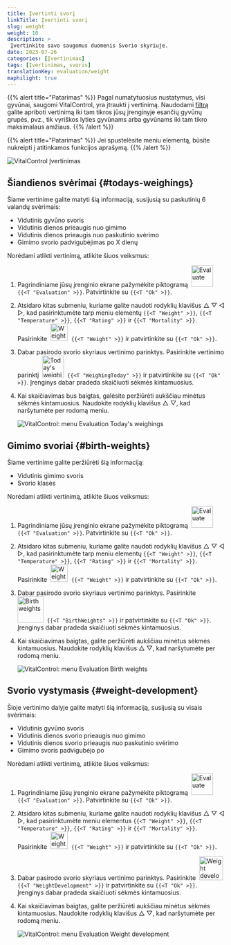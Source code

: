 ```yaml
---
title: Įvertinti svorį
linkTitle: Įvertinti svorį
slug: weight
weight: 10
description: >
 Įvertinkite savo saugomus duomenis Svorio skyriuje.
date: 2023-07-26
categories: [Įvertinimas]
tags: [Įvertinimas, svoris]
translationKey: evaluation/weight
maphilight: true
---
```

{{% alert title="Patarimas" %}}
Pagal numatytuosius nustatymus, visi gyvūnai, saugomi VitalControl, yra įtraukti į vertinimą. Naudodami [filtrą](../../filter/) galite apriboti vertinimą iki tam tikros jūsų įrenginyje esančių gyvūnų grupės, pvz., tik vyriškos lyties gyvūnams arba gyvūnams iki tam tikro maksimalaus amžiaus.
{{% /alert %}}

{{% alert title="Patarimas" %}}
Jei spustelėsite meniu elementą, būsite nukreipti į atitinkamos funkcijos aprašymą.
{{% /alert %}}

<img src="../images/imagemap.png" alt="VitalControl Įvertinimas" title="Svoris" usemap="#workmap" class="maphilight" />

<map name="workmap">
   <area shape="rect" coords="3,40,116,160" alt="Šiandienos svėrimai" title="Įvertinkite savo gyvūnų svorio reikšmes, užregistruotas su VitalControl šiandien&#10;Pelės spustelėjimas: į dokumentaciją" href="/en/docs/evaluation/weight/#todays-weighings">
   <area shape="rect" coords="116,40,238,160" alt="Gimimo svoriai" title="Įvertinkite savo saugomus gimimo svorius&#10;Pelės spustelėjimas: į dokumentaciją" href="/en/docs/evaluation/weight/#birth-weights">
   <area shape="rect" coords="3,160,116,279" alt="Svorio vystymasis" title="Įvertinkite savo gyvūnų svorio vystymąsi&#10;Pelės spustelėjimas: į dokumentaciją" href="/en/docs/evaluation/weight/#weight-development">

   <area shape="rect" coords="150,282,238,319" alt="Filtras" title="Nustatykite filtrą&#10;Pelės spustelėjimas: į dokumentaciją" href="/en/docs/filter">
   <area shape="rect" coords="2,282,95,319" alt="Atgal" title="Grįžkite vienu lygiu atgal&#10;Pelės spustelėjimas: į dokumentaciją" href="/en/docs/evaluation/">
</map>

## Šiandienos svėrimai {#todays-weighings}
Šiame vertinime galite matyti šią informaciją, susijusią su paskutinių 6 valandų svėrimais:
- Vidutinis gyvūno svoris
- Vidutinis dienos prieaugis nuo gimimo
- Vidutinis dienos prieaugis nuo paskutinio svėrimo
- Gimimo svorio padvigubėjimas po X dienų

Norėdami atlikti vertinimą, atlikite šiuos veiksmus:

1. Pagrindiniame jūsų įrenginio ekrane pažymėkite piktogramą &nbsp;<img src="/icons/main/evaluation.svg" width="50" align="bottom" alt="Evaluate" />&nbsp; `{{<T "Evaluation" >}}`. Patvirtinkite su `{{<T "Ok" >}}`.

2. Atsidaro kitas submeniu, kuriame galite naudoti rodyklių klavišus △ ▽ ◁ ▷, kad pasirinktumėte tarp meniu elementų `{{<T "Weight" >}}`, `{{<T "Temperature" >}}`, `{{<T "Rating" >}}` ir `{{<T "Mortality" >}}`. Pasirinkite &nbsp;<img src="/icons/evaluation/weight.svg" width="40" align="bottom" alt="Weight" />&nbsp; `{{<T "Weight" >}}` ir patvirtinkite su `{{<T "Ok" >}}`.

3. Dabar pasirodo svorio skyriaus vertinimo parinktys. Pasirinkite vertinimo parinktį &nbsp;<img src="/icons/evaluation/weighingtoday.svg" width="50" align="bottom" alt="Today's weighing" />&nbsp; `{{<T "WeighingToday" >}}` ir patvirtinkite su `{{<T "Ok" >}}`. Įrenginys dabar pradeda skaičiuoti sėkmės kintamuosius.

4. Kai skaičiavimas bus baigtas, galėsite peržiūrėti aukščiau minėtus sėkmės kintamuosius. Naudokite rodyklių klavišus △ ▽, kad naršytumėte per rodomą meniu.

   ![VitalControl: menu Evaluation Today's weighings](../images/todaysweighings.png "Evaluate Today's weighings")

## Gimimo svoriai {#birth-weights}
Šiame vertinime galite peržiūrėti šią informaciją:
- Vidutinis gimimo svoris
- Svorio klasės

Norėdami atlikti vertinimą, atlikite šiuos veiksmus:

1. Pagrindiniame jūsų įrenginio ekrane pažymėkite piktogramą &nbsp;<img src="/icons/main/evaluation.svg" width="50" align="bottom" alt="Evaluate" />&nbsp; `{{<T "Evaluation" >}}`. Patvirtinkite su `{{<T "Ok" >}}`.

2. Atsidaro kitas submeniu, kuriame galite naudoti rodyklių klavišus △ ▽ ◁ ▷, kad pasirinktumėte tarp meniu elementų `{{<T "Weight" >}}`, `{{<T "Temperature" >}}`, `{{<T "Rating" >}}` ir `{{<T "Mortality" >}}`. Pasirinkite &nbsp;<img src="/icons/evaluation/weight.svg" width="40" align="bottom" alt="Weight" />&nbsp; `{{<T "Weight" >}}` ir patvirtinkite su `{{<T "Ok" >}}`.

3. Dabar pasirodo svorio skyriaus vertinimo parinktys. Pasirinkite &nbsp;<img src="/icons/evaluation/birthweights.svg" width="60" align="bottom" alt="Birth weights" />&nbsp; `{{<T "BirthWeights" >}}` ir patvirtinkite su `{{<T "Ok" >}}`. Įrenginys dabar pradeda skaičiuoti sėkmės kintamuosius.


4. Kai skaičiavimas baigtas, galite peržiūrėti aukščiau minėtus sėkmės kintamuosius. Naudokite rodyklių klavišus △ ▽, kad naršytumėte per rodomą meniu.

   ![VitalControl: menu Evaluation Birth weights](../images/birthweights.png "Evaluate Birth weights")

## Svorio vystymasis {#weight-development}

Šioje vertinimo dalyje galite matyti šią informaciją, susijusią su visais svėrimais:
- Vidutinis gyvūno svoris
- Vidutinis dienos svorio prieaugis nuo gimimo
- Vidutinis dienos svorio prieaugis nuo paskutinio svėrimo
- Gimimo svoris padvigubėjo po

Norėdami atlikti vertinimą, atlikite šiuos veiksmus:

1. Pagrindiniame jūsų įrenginio ekrane pažymėkite piktogramą &nbsp;<img src="/icons/main/evaluation.svg" width="50" align="bottom" alt="Evaluate" />&nbsp; `{{<T "Evaluation" >}}`. Patvirtinkite su `{{<T "Ok" >}}`.

2. Atsidaro kitas submeniu, kuriame galite naudoti rodyklių klavišus △ ▽ ◁ ▷, kad pasirinktumėte meniu elementus `{{<T "Weight" >}}`, `{{<T "Temperature" >}}`, `{{<T "Rating" >}}` ir `{{<T "Mortality" >}}`. Pasirinkite &nbsp;<img src="/icons/evaluation/weight.svg" width="40" align="bottom" alt="Weight" />&nbsp; `{{<T "Weight" >}}` ir patvirtinkite su `{{<T "Ok" >}}`.

3. Dabar pasirodo svorio skyriaus vertinimo parinktys. Pasirinkite &nbsp;<img src="/icons/evaluation/weightdevelopment.svg" width="55" align="bottom" alt="Weight development" />&nbsp; `{{<T "WeightDevelopment" >}}` ir patvirtinkite su `{{<T "Ok" >}}`. Įrenginys dabar pradeda skaičiuoti sėkmės kintamuosius.

4. Kai skaičiavimas baigtas, galite peržiūrėti aukščiau minėtus sėkmės kintamuosius. Naudokite rodyklių klavišus △ ▽, kad naršytumėte per rodomą meniu.

   ![VitalControl: menu Evaluation Weight development](../images/weightdevelopment.png "Evaluate Weight development")
